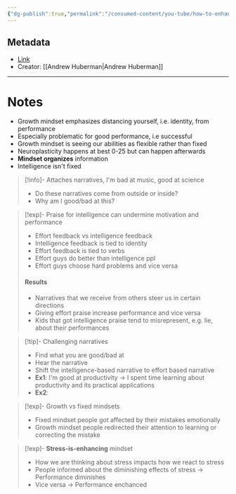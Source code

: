 ```yaml
---
{"dg-publish":true,"permalink":"/consumed-content/you-tube/how-to-enhance-performance-and-learning-by-applying-a-growth-mindset-huberman-lab-podcast/"}
---
```


## Metadata
- [Link](https://www.youtube.com/watch?v=aQDOU3hPci0)
- Creator: [[Andrew Huberman\|Andrew Huberman]]
---
# Notes
- Growth mindset emphasizes distancing yourself, i.e. identity, from performance
- Especially problematic for good performance, i.e successful
- Growth mindset is seeing our abilities as flexible rather than fixed
- Neuroplasticity happens at best 0-25 but can happen afterwards
- **Mindset organizes** information
- Intelligence isn't fixed

> [!info]- Attaches narratives, I'm bad at music, good at science
> - Do these narratives come from outside or inside?
> - Why am I good/bad at this?

> [!exp]- Praise for intelligence can undermine motivation and performance
> - Effort feedback vs intelligence feedback
> - Intelligence feedback is tied to identity
> - Effort feedback is tied to verbs
> - Effort guys do better than intelligence ppl
> - Effort guys choose hard problems and vice versa
> #### Results
> - Narratives that we receive from others steer us in certain directions
> - Giving effort praise increase performance and vice versa
> - Kids that got intelligence praise tend to misrepresent, e.g. lie, about their performances

> [!tip]- Challenging narratives
> - Find what you are good/bad at
> - Hear the narrative
> - Shift the intelligence-based narrative to effort based narrative
> - **Ex1**: I'm good at productivity -> I spent time learning about productivity and its practical applications
> - **Ex2**: 

> [!exp]- Growth vs fixed mindsets
> - Fixed mindset people got affected by their mistakes emotionally
> - Growth mindset people redirected their attention to learning or correcting the mistake

> [!exp]- **Stress-is-enhancing** mindset
> - How we are thinking about stress impacts how we react to stress
> - People informed about the diminishing effects of stress -> Performance diminishes
> - Vice versa -> Performance enchanced

